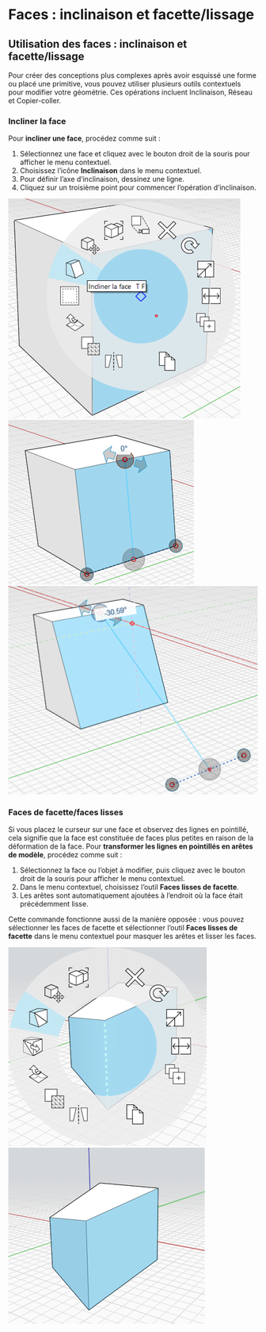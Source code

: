 # Faces : inclinaison et facette/lissage

## Utilisation des faces : inclinaison et facette/lissage

Pour créer des conceptions plus complexes après avoir esquissé une forme ou placé une primitive, vous pouvez utiliser plusieurs outils contextuels pour modifier votre géométrie. Ces opérations incluent Inclinaison, Réseau et Copier-coller.

### Incliner la face

Pour **incliner une face**, procédez comme suit :

1. Sélectionnez une face et cliquez avec le bouton droit de la souris pour afficher le menu contextuel.
2. Choisissez l’icône **Inclinaison** dans le menu contextuel.
3. Pour définir l’axe d’inclinaison, dessinez une ligne.
4. Cliquez sur un troisième point pour commencer l’opération d’inclinaison.

![](../.gitbook/assets/tilt_face.png)  
![](../.gitbook/assets/tilt2.png)  
![](../.gitbook/assets/tilt3.png)

### Faces de facette/faces lisses

Si vous placez le curseur sur une face et observez des lignes en pointillé, cela signifie que la face est constituée de faces plus petites en raison de la déformation de la face. Pour **transformer les lignes en pointillés en arêtes de modèle**, procédez comme suit :

1. Sélectionnez la face ou l’objet à modifier, puis cliquez avec le bouton droit de la souris pour afficher le menu contextuel.
2. Dans le menu contextuel, choisissez l’outil **Faces lisses de facette**.
3. Les arêtes sont automatiquement ajoutées à l’endroit où la face était précédemment lisse.

Cette commande fonctionne aussi de la manière opposée : vous pouvez sélectionner les faces de facette et sélectionner l’outil **Faces lisses de facette** dans le menu contextuel pour masquer les arêtes et lisser les faces.

![](../.gitbook/assets/smooth_face.png)  
![](../.gitbook/assets/smoothed_face.png)

## 

